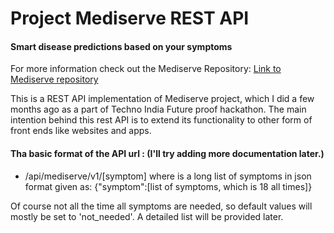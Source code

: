 # Project Mediserve REST API

#### Smart disease predictions based on your symptoms

For more information check out the Mediserve Repository:
[Link to Mediserve repository](https://github.com/Debmalya99/Mediserve)

This is a REST API implementation of Mediserve project, which I did a few months ago as a part of Techno India Future proof hackathon. The main intention behind this rest API is to extend its functionality to other form of front ends like websites and apps.

#### Tha basic format of the API url : (I'll try adding more documentation later.)
* /api/mediserve/v1/[symptom]
where <symptom> is a long list of symptoms in json format given as:
{"symptom":[list of symptoms, which is 18 all times]} 

Of course not all the time all symptoms are needed, so default values will mostly be set to 'not_needed'. A detailed list will be provided later.
